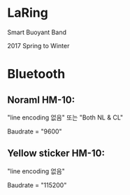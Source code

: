 # LaRing
Smart Buoyant Band

2017 Spring to Winter

# Bluetooth
## Noraml HM-10:
"line encoding 없음" 또는 "Both NL & CL"

Baudrate = "9600"

## Yellow sticker HM-10:
"line encoding 없음"

Baudrate = "115200"

